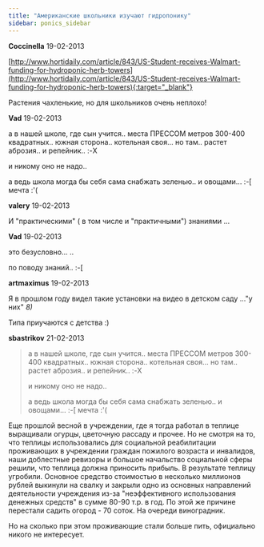 ```yaml
---
title: "Американские школьники изучают гидропонику"
sidebar: ponics_sidebar
---
```


**Coccinella** 19-02-2013

[http://www.hortidaily.com/article/843/US-Student-receives-Walmart-funding-for-hydroponic-herb-towers](http://www.hortidaily.com/article/843/US-Student-receives-Walmart-funding-for-hydroponic-herb-towers){:target="_blank"}

Растения чахленькие, но для школьников очень неплохо!


**Vad** 19-02-2013

а в нашей школе, где сын учится.. места ПРЕССОМ метров 300-400 квадратных.. южная сторона.. котельная своя... но там.. растет аброзия.. и репейник.. :-X

и никому оно не надо..

а ведь школа могда бы себя сама снабжать зеленью.. и овощами... :-[ мечта :&#039;(


**valery** 19-02-2013

И "практическими" ( в том числе и "практичными") знаниями ...


**Vad** 19-02-2013

это безусловно... ..

по поводу знаний.. :-[


**artmaximus** 19-02-2013

Я в прошлом году видел такие установки на видео в детском саду ..."у них" *8)*

Типа приучаются с детства :)


**sbastrikov** 21-02-2013

> а в нашей школе, где сын учится.. места ПРЕССОМ метров 300-400 квадратных.. южная сторона.. котельная своя... но там.. растет аброзия.. и репейник.. :-X
> 
> и никому оно не надо..
> 
> а ведь школа могда бы себя сама снабжать зеленью.. и овощами... :-[ мечта :&#039;(

Еще прошлой весной в учреждении, где я тогда работал в теплице выращивали огурцы, цветочную рассаду и прочее. Но не смотря на то, что теплицы использовались для социальной реабилитации проживающих в учреждении граждан пожилого возраста и инвалидов, наши доблестные ревизоры и большое начальство социальной сферы решили, что теплица должна приносить прибыль. В результате теплицу угробили. Основное средство стоимостью в несколько миллионов рублей выкинули на свалку и закрыли одно из основных направлений деятельности учреждения из-за "неэффективного использования денежных средств" в сумме 80-90 т.р. в год. По этой же причине перестали садить огород - 70 соток. На очереди виноградник. 

Но на сколько при этом проживающие стали больше пить, официально никого не интересует. 


